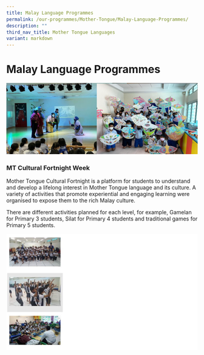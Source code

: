 ```yaml
---
title: Malay Language Programmes
permalink: /our-programmes/Mother-Tongue/Malay-Language-Programmes/
description: ""
third_nav_title: Mother Tongue Languages
variant: markdown
---
```

# **Malay Language Programmes**

![](/images/Info%20Pic/ml.png)



### MT Cultural Fortnight Week

Mother Tongue Cultural Fortnight is a platform for students to understand and develop a lifelong interest in Mother Tongue language and its culture. A variety of activities that promote experiential and engaging learning were organised to expose them to the rich Malay culture.

There are different activities planned for each level, for example, Gamelan for Primary 3 students,&nbsp;Silat for Primary 4 students and traditional games for Primary 5 students.

![](/images/malayprogramme.jpg)

